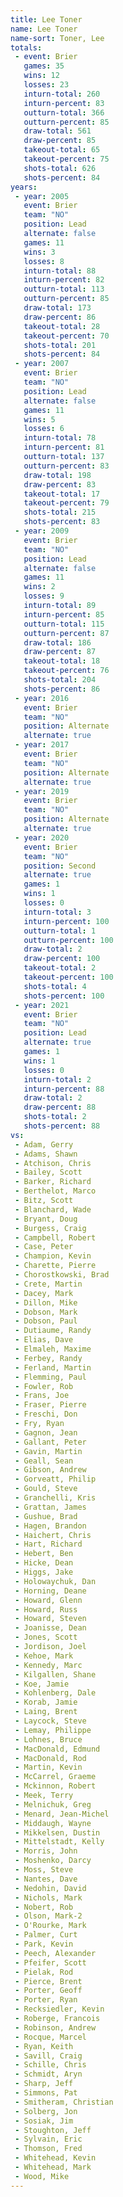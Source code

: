 ```yaml
---
title: Lee Toner
name: Lee Toner
name-sort: Toner, Lee
totals:
 - event: Brier
   games: 35
   wins: 12
   losses: 23
   inturn-total: 260
   inturn-percent: 83
   outturn-total: 366
   outturn-percent: 85
   draw-total: 561
   draw-percent: 85
   takeout-total: 65
   takeout-percent: 75
   shots-total: 626
   shots-percent: 84
years:
 - year: 2005
   event: Brier
   team: "NO"
   position: Lead
   alternate: false
   games: 11
   wins: 3
   losses: 8
   inturn-total: 88
   inturn-percent: 82
   outturn-total: 113
   outturn-percent: 85
   draw-total: 173
   draw-percent: 86
   takeout-total: 28
   takeout-percent: 70
   shots-total: 201
   shots-percent: 84
 - year: 2007
   event: Brier
   team: "NO"
   position: Lead
   alternate: false
   games: 11
   wins: 5
   losses: 6
   inturn-total: 78
   inturn-percent: 81
   outturn-total: 137
   outturn-percent: 83
   draw-total: 198
   draw-percent: 83
   takeout-total: 17
   takeout-percent: 79
   shots-total: 215
   shots-percent: 83
 - year: 2009
   event: Brier
   team: "NO"
   position: Lead
   alternate: false
   games: 11
   wins: 2
   losses: 9
   inturn-total: 89
   inturn-percent: 85
   outturn-total: 115
   outturn-percent: 87
   draw-total: 186
   draw-percent: 87
   takeout-total: 18
   takeout-percent: 76
   shots-total: 204
   shots-percent: 86
 - year: 2016
   event: Brier
   team: "NO"
   position: Alternate
   alternate: true
 - year: 2017
   event: Brier
   team: "NO"
   position: Alternate
   alternate: true
 - year: 2019
   event: Brier
   team: "NO"
   position: Alternate
   alternate: true
 - year: 2020
   event: Brier
   team: "NO"
   position: Second
   alternate: true
   games: 1
   wins: 1
   losses: 0
   inturn-total: 3
   inturn-percent: 100
   outturn-total: 1
   outturn-percent: 100
   draw-total: 2
   draw-percent: 100
   takeout-total: 2
   takeout-percent: 100
   shots-total: 4
   shots-percent: 100
 - year: 2021
   event: Brier
   team: "NO"
   position: Lead
   alternate: true
   games: 1
   wins: 1
   losses: 0
   inturn-total: 2
   inturn-percent: 88
   draw-total: 2
   draw-percent: 88
   shots-total: 2
   shots-percent: 88
vs:
 - Adam, Gerry
 - Adams, Shawn
 - Atchison, Chris
 - Bailey, Scott
 - Barker, Richard
 - Berthelot, Marco
 - Bitz, Scott
 - Blanchard, Wade
 - Bryant, Doug
 - Burgess, Craig
 - Campbell, Robert
 - Case, Peter
 - Champion, Kevin
 - Charette, Pierre
 - Chorostkowski, Brad
 - Crete, Martin
 - Dacey, Mark
 - Dillon, Mike
 - Dobson, Mark
 - Dobson, Paul
 - Dutiaume, Randy
 - Elias, Dave
 - Elmaleh, Maxime
 - Ferbey, Randy
 - Ferland, Martin
 - Flemming, Paul
 - Fowler, Rob
 - Frans, Joe
 - Fraser, Pierre
 - Freschi, Don
 - Fry, Ryan
 - Gagnon, Jean
 - Gallant, Peter
 - Gavin, Martin
 - Geall, Sean
 - Gibson, Andrew
 - Gorveatt, Philip
 - Gould, Steve
 - Granchelli, Kris
 - Grattan, James
 - Gushue, Brad
 - Hagen, Brandon
 - Haichert, Chris
 - Hart, Richard
 - Hebert, Ben
 - Hicke, Dean
 - Higgs, Jake
 - Holowaychuk, Dan
 - Horning, Deane
 - Howard, Glenn
 - Howard, Russ
 - Howard, Steven
 - Joanisse, Dean
 - Jones, Scott
 - Jordison, Joel
 - Kehoe, Mark
 - Kennedy, Marc
 - Kilgallen, Shane
 - Koe, Jamie
 - Kohlenberg, Dale
 - Korab, Jamie
 - Laing, Brent
 - Laycock, Steve
 - Lemay, Philippe
 - Lohnes, Bruce
 - MacDonald, Edmund
 - MacDonald, Rod
 - Martin, Kevin
 - McCarrel, Graeme
 - Mckinnon, Robert
 - Meek, Terry
 - Melnichuk, Greg
 - Menard, Jean-Michel
 - Middaugh, Wayne
 - Mikkelsen, Dustin
 - Mittelstadt, Kelly
 - Morris, John
 - Moshenko, Darcy
 - Moss, Steve
 - Nantes, Dave
 - Nedohin, David
 - Nichols, Mark
 - Nobert, Rob
 - Olson, Mark-2
 - O'Rourke, Mark
 - Palmer, Curt
 - Park, Kevin
 - Peech, Alexander
 - Pfeifer, Scott
 - Pielak, Rod
 - Pierce, Brent
 - Porter, Geoff
 - Porter, Ryan
 - Recksiedler, Kevin
 - Roberge, Francois
 - Robinson, Andrew
 - Rocque, Marcel
 - Ryan, Keith
 - Savill, Craig
 - Schille, Chris
 - Schmidt, Aryn
 - Sharp, Jeff
 - Simmons, Pat
 - Smitheram, Christian
 - Solberg, Jon
 - Sosiak, Jim
 - Stoughton, Jeff
 - Sylvain, Eric
 - Thomson, Fred
 - Whitehead, Kevin
 - Whitehead, Mark
 - Wood, Mike
---
```

